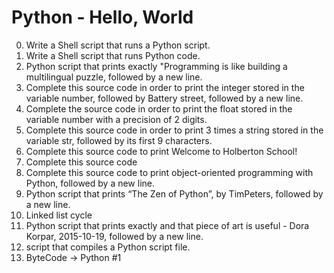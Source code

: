 # Python - Hello, World
0. Write a Shell script that runs a Python script.<br />
1. Write a Shell script that runs Python code.<br />
2. Python script that prints exactly "Programming is like building a multilingual puzzle, followed by a new line.<br />
3. Complete this source code in order to print the integer stored in the variable number, followed by Battery street, followed by a new line.<br />
4. Complete the source code in order to print the float stored in the variable number with a precision of 2 digits.<br />
5. Complete this source code in order to print 3 times a string stored in the variable str, followed by its first 9 characters.<br />
6. Complete this source code to print Welcome to Holberton School!<br />
7. Complete this source code<br />
8. Complete this source code to print object-oriented programming with Python, followed by a new line.<br />
9. Python script that prints “The Zen of Python”, by TimPeters, followed by a new line.<br />
10. Linked list cycle<br />
11.  Python script that prints exactly and that piece of art is useful - Dora Korpar, 2015-10-19, followed by a new line.<br />
12.  script that compiles a Python script file.<br />
13. ByteCode -> Python #1
